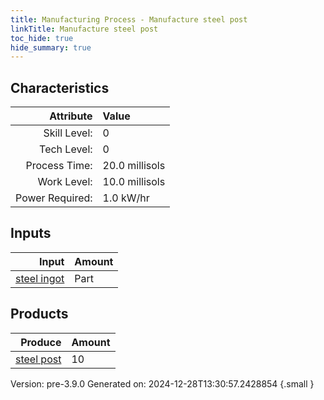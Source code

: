 ```yaml
---
title: Manufacturing Process - Manufacture steel post
linkTitle: Manufacture steel post
toc_hide: true
hide_summary: true
---
```



## Characteristics

| Attribute      | Value |
|--------:|:------|
|Skill Level:|0|
|Tech Level:|0|
|Process Time:|20.0 millisols|
|Work Level:|10.0 millisols|
|Power Required:|1.0 kW/hr|

## Inputs

| Input      | Amount |
|--------:|:------|
|[steel ingot](/docs/definitions/part/steel-ingot)|Part|10|

## Products


| Produce      | Amount |
|--------:|:------|
|[steel post](/docs/definitions/part/steel-post)|10|


Version: pre-3.9.0 Generated on: 2024-12-28T13:30:57.2428854
{.small }

